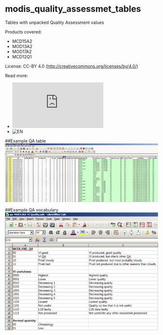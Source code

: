 # modis_quality_assessmet_tables
Tables with unpacked Quality Assessment values

Products covered:

* MCD15A2
* MOD13A2
* MOD17A2
* MCD12Q1

License: CC-BY 4.0 (http://creativecommons.org/licenses/by/4.0/)

Read more: 
* ![RU](http://gis-lab.info/qa/modisqa.html)
* ![EN](https://translate.google.com/translate?sl=ru&tl=en&js=y&prev=_t&hl=en&ie=UTF-8&u=http%3A%2F%2Fgis-lab.info%2Fqa%2Fmodisqa.html&edit-text=)

##Example QA table
![Example1](/img/800px-Modis-qa-decode.png)

##Example QA vocabulary
![Example2](/img/Modis-qa-decode-vocab.png)
